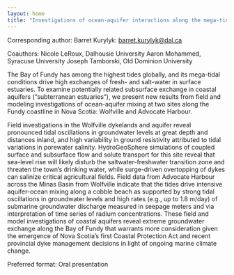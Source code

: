 ```yaml
---
layout: home
title: "Investigations of ocean-aquifer interactions along the mega-tidal coastline of the Bay of Fundy"
---
```



Corresponding author: Barret Kurylyk: barret.kurylyk@dal.ca

Coauthors: Nicole LeRoux, Dalhousie University
 Aaron Mohammed, Syracuse University
 Joseph Tamborski, Old Dominion University 

The Bay of Fundy has among the highest tides globally, and its mega-tidal conditions drive high exchanges of fresh- and salt-water in surface estuaries. To examine potentially related subsurface exchange in coastal aquifers (“subterranean estuaries”), we present new results from field and modeling investigations of ocean-aquifer mixing at two sites along the Fundy coastline in Nova Scotia: Wolfville and Advocate Harbour. 
 
 Field investigations in the Wolfville dykelands and aquifer reveal pronounced tidal oscillations in groundwater levels at great depth and distances inland, and high variability in ground resistivity attributed to tidal variations in porewater salinity. HydroGeoSphere simulations of coupled surface and subsurface flow and solute transport for this site reveal that sea-level rise will likely disturb the saltwater-freshwater transition zone and threaten the town’s drinking water, while surge-driven overtopping of dykes can salinize critical agricultural fields. Field data from Advocate Harbour across the Minas Basin from Wolfville indicate that the tides drive intensive aquifer-ocean mixing along a cobble beach as supported by strong tidal oscillations in groundwater levels and high rates (e.g., up to 1.8 m/day) of submarine groundwater discharge measured in seepage meters and via interpretation of time series of radium concentrations. These field and model investigations of coastal aquifers reveal extreme groundwater exchange along the Bay of Fundy that warrants more consideration given the emergence of Nova Scotia’s first Coastal Protection Act and recent provincial dyke management decisions in light of ongoing marine climate change.

Preferred format: Oral presentation
